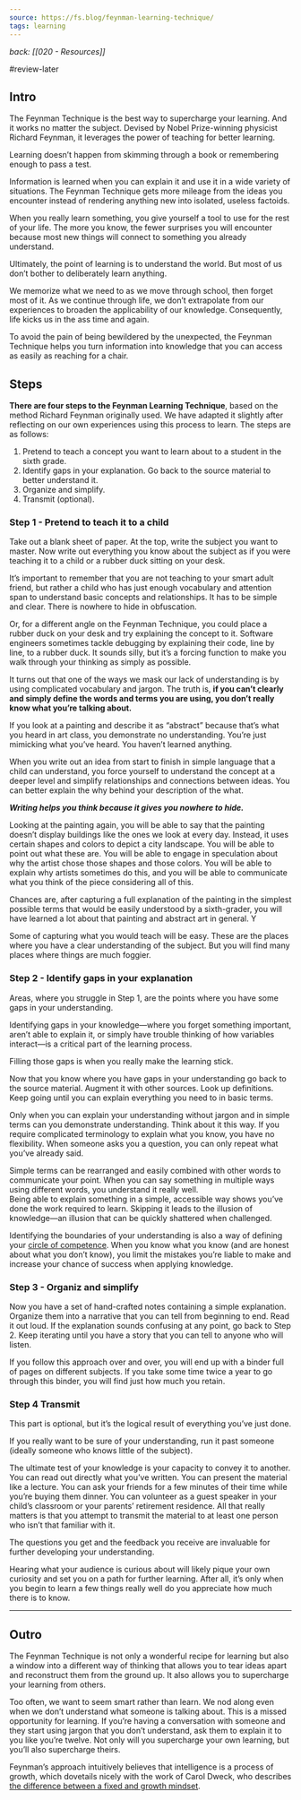 ```yaml
---
source: https://fs.blog/feynman-learning-technique/
tags: learning
---
```

*back: [[020 - Resources]]*



#review-later


## Intro
The Feynman Technique is the best way to supercharge your learning. And it works no matter the subject. Devised by Nobel Prize-winning physicist Richard Feynman, it leverages the power of teaching for better learning.

Learning doesn’t happen from skimming through a book or remembering enough to pass a test.

Information is learned when you can explain it and use it in a wide variety of situations. The Feynman Technique gets more mileage from the ideas you encounter instead of rendering anything new into isolated, useless factoids.

When you really learn something, you give yourself a tool to use for the rest of your life. The more you know, the fewer surprises you will encounter because most new things will connect to something you already understand.

Ultimately, the point of learning is to understand the world. But most of us don’t bother to deliberately learn anything.

We memorize what we need to as we move through school, then forget most of it. As we continue through life, we don’t extrapolate from our experiences to broaden the applicability of our knowledge. Consequently, life kicks us in the ass time and again.

To avoid the pain of being bewildered by the unexpected, the Feynman Technique helps you turn information into knowledge that you can access as easily as reaching for a chair.

## Steps

**There are four steps to the Feynman Learning Technique**, based on the method Richard Feynman originally used. We have adapted it slightly after reflecting on our own experiences using this process to learn. The steps are as follows:

1.  Pretend to teach a concept you want to learn about to a student in the sixth grade.
2.  Identify gaps in your explanation. Go back to the source material to better understand it.
3.  Organize and simplify.
4.  Transmit (optional).


### Step 1 - Pretend to teach it to a child
Take out a blank sheet of paper. At the top, write the subject you want to master. Now write out everything you know about the subject as if you were teaching it to a child or a rubber duck sitting on your desk.

It’s important to remember that you are not teaching to your smart adult friend, but rather a child who has just enough vocabulary and attention span to understand basic concepts and relationships. It has to be simple and clear. There is nowhere to hide in obfuscation.

Or, for a different angle on the Feynman Technique, you could place a rubber duck on your desk and try explaining the concept to it. Software engineers sometimes tackle debugging by explaining their code, line by line, to a rubber duck. It sounds silly, but it’s a forcing function to make you walk through your thinking as simply as possible.

It turns out that one of the ways we mask our lack of understanding is by using complicated vocabulary and jargon. The truth is, **if you can’t clearly and simply define the words and terms you are using, you don’t really know what you’re talking about.**

If you look at a painting and describe it as “abstract” because that’s what you heard in art class, you demonstrate no understanding. You’re just mimicking what you’ve heard. You haven’t learned anything.

When you write out an idea from start to finish in simple language that a child can understand, you force yourself to understand the concept at a deeper level and simplify relationships and connections between ideas. You can better explain the why behind your description of the what.

***Writing helps you think because it gives you nowhere to hide.***

Looking at the painting again, you will be able to say that the painting doesn’t display buildings like the ones we look at every day. Instead, it uses certain shapes and colors to depict a city landscape. You will be able to point out what these are. You will be able to engage in speculation about why the artist chose those shapes and those colors. You will be able to explain why artists sometimes do this, and you will be able to communicate what you think of the piece considering all of this.

Chances are, after capturing a full explanation of the painting in the simplest possible terms that would be easily understood by a sixth-grader, you will have learned a lot about that painting and abstract art in general. Y

Some of capturing what you would teach will be easy. These are the places where you have a clear understanding of the subject. But you will find many places where things are much foggier.

### Step 2 - Identify gaps in your explanation

Areas, where you struggle in Step 1, are the points where you have some gaps in your understanding.

Identifying gaps in your knowledge—where you forget something important, aren’t able to explain it, or simply have trouble thinking of how variables interact—is a critical part of the learning process.

Filling those gaps is when you really make the learning stick.

Now that you know where you have gaps in your understanding go back to the source material. Augment it with other sources. Look up definitions. Keep going until you can explain everything you need to in basic terms.

Only when you can explain your understanding without jargon and in simple terms can you demonstrate understanding. Think about it this way. If you require complicated terminology to explain what you know, you have no flexibility. When someone asks you a question, you can only repeat what you’ve already said.

Simple terms can be rearranged and easily combined with other words to communicate your point. When you can say something in multiple ways using different words, you understand it really well.  
Being able to explain something in a simple, accessible way shows you’ve done the work required to learn. Skipping it leads to the illusion of knowledge—an illusion that can be quickly shattered when challenged.

Identifying the boundaries of your understanding is also a way of defining your [circle of competence](https://fs.blog/circle-of-competence/). When you know what you know (and are honest about what you don’t know), you limit the mistakes you’re liable to make and increase your chance of success when applying knowledge.


### Step 3 - Organiz and simplify

Now you have a set of hand-crafted notes containing a simple explanation. Organize them into a narrative that you can tell from beginning to end. Read it out loud. If the explanation sounds confusing at any point, go back to Step 2. Keep iterating until you have a story that you can tell to anyone who will listen.

If you follow this approach over and over, you will end up with a binder full of pages on different subjects. If you take some time twice a year to go through this binder, you will find just how much you retain.


### Step 4 Transmit

This part is optional, but it’s the logical result of everything you’ve just done.

If you really want to be sure of your understanding, run it past someone (ideally someone who knows little of the subject).

The ultimate test of your knowledge is your capacity to convey it to another. You can read out directly what you’ve written. You can present the material like a lecture. You can ask your friends for a few minutes of their time while you’re buying them dinner. You can volunteer as a guest speaker in your child’s classroom or your parents’ retirement residence. All that really matters is that you attempt to transmit the material to at least one person who isn’t that familiar with it.

The questions you get and the feedback you receive are invaluable for further developing your understanding.

Hearing what your audience is curious about will likely pique your own curiosity and set you on a path for further learning. After all, it’s only when you begin to learn a few things really well do you appreciate how much there is to know.

***

## Outro

The Feynman Technique is not only a wonderful recipe for learning but also a window into a different way of thinking that allows you to tear ideas apart and reconstruct them from the ground up. It also allows you to supercharge your learning from others.

Too often, we want to seem smart rather than learn. We nod along even when we don’t understand what someone is talking about. This is a missed opportunity for learning. If you’re having a conversation with someone and they start using jargon that you don’t understand, ask them to explain it to you like you’re twelve. Not only will you supercharge your own learning, but you’ll also supercharge theirs.

Feynman’s approach intuitively believes that intelligence is a process of growth, which dovetails nicely with the work of Carol Dweck, who describes [the difference between a fixed and growth mindset](https://fs.blog/carol-dweck-mindset/).
